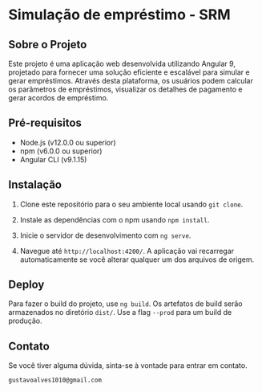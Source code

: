 # Simulação de empréstimo - SRM

## Sobre o Projeto

Este projeto é uma aplicação web desenvolvida utilizando Angular 9, projetado para fornecer uma solução eficiente e escalável para simular e gerar empréstimos. Através desta plataforma, os usuários podem calcular os parâmetros de empréstimos, visualizar os detalhes de pagamento e gerar acordos de empréstimo.


## Pré-requisitos

- Node.js (v12.0.0 ou superior)
- npm (v6.0.0 ou superior)
- Angular CLI (v9.1.15)

## Instalação

1. Clone este repositório para o seu ambiente local usando `git clone`.

2. Instale as dependências com o npm usando `npm install`.

3. Inicie o servidor de desenvolvimento com `ng serve`.

4. Navegue até `http://localhost:4200/`. A aplicação vai recarregar automaticamente se você alterar qualquer um dos arquivos de origem.

## Deploy

Para fazer o build do projeto, use `ng build`. Os artefatos de build serão armazenados no diretório `dist/`. Use a flag `--prod` para um build de produção.

## Contato

Se você tiver alguma dúvida, sinta-se à vontade para entrar em contato.

`gustavoalves1010@gmail.com`
